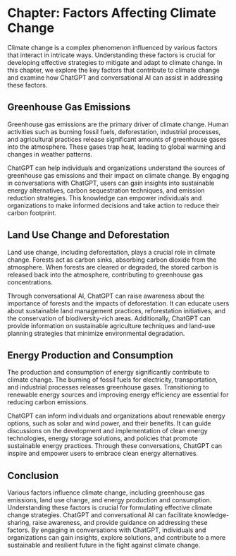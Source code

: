 Chapter: Factors Affecting Climate Change
=========================================

Climate change is a complex phenomenon influenced by various factors that interact in intricate ways. Understanding these factors is crucial for developing effective strategies to mitigate and adapt to climate change. In this chapter, we explore the key factors that contribute to climate change and examine how ChatGPT and conversational AI can assist in addressing these factors.

Greenhouse Gas Emissions
------------------------

Greenhouse gas emissions are the primary driver of climate change. Human activities such as burning fossil fuels, deforestation, industrial processes, and agricultural practices release significant amounts of greenhouse gases into the atmosphere. These gases trap heat, leading to global warming and changes in weather patterns.

ChatGPT can help individuals and organizations understand the sources of greenhouse gas emissions and their impact on climate change. By engaging in conversations with ChatGPT, users can gain insights into sustainable energy alternatives, carbon sequestration techniques, and emission reduction strategies. This knowledge can empower individuals and organizations to make informed decisions and take action to reduce their carbon footprint.

Land Use Change and Deforestation
---------------------------------

Land use change, including deforestation, plays a crucial role in climate change. Forests act as carbon sinks, absorbing carbon dioxide from the atmosphere. When forests are cleared or degraded, the stored carbon is released back into the atmosphere, contributing to greenhouse gas concentrations.

Through conversational AI, ChatGPT can raise awareness about the importance of forests and the impacts of deforestation. It can educate users about sustainable land management practices, reforestation initiatives, and the conservation of biodiversity-rich areas. Additionally, ChatGPT can provide information on sustainable agriculture techniques and land-use planning strategies that minimize environmental degradation.

Energy Production and Consumption
---------------------------------

The production and consumption of energy significantly contribute to climate change. The burning of fossil fuels for electricity, transportation, and industrial processes releases greenhouse gases. Transitioning to renewable energy sources and improving energy efficiency are essential for reducing carbon emissions.

ChatGPT can inform individuals and organizations about renewable energy options, such as solar and wind power, and their benefits. It can guide discussions on the development and implementation of clean energy technologies, energy storage solutions, and policies that promote sustainable energy practices. Through these conversations, ChatGPT can inspire and empower users to embrace clean energy alternatives.

Conclusion
----------

Various factors influence climate change, including greenhouse gas emissions, land use change, and energy production and consumption. Understanding these factors is crucial for formulating effective climate change strategies. ChatGPT and conversational AI can facilitate knowledge-sharing, raise awareness, and provide guidance on addressing these factors. By engaging in conversations with ChatGPT, individuals and organizations can gain insights, explore solutions, and contribute to a more sustainable and resilient future in the fight against climate change.
